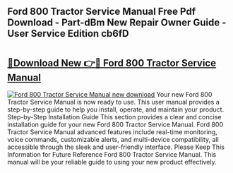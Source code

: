 ## Ford 800 Tractor Service Manual Free Pdf Download - Part-dBm New Repair Owner Guide - User Service Edition cb6fD

# <h2><a href="http://bc3189.oget.top/?id=Ford+800+Tractor+Service+Manual">🔗Download New 👉🔴 Ford 800 Tractor Service Manual</a></h2>

[![Ford 800 Tractor Service Manual new download](https://i.imgur.com/5g1atiW.png)](http://bc3189.oget.top/?id=Ford+800+Tractor+Service+Manual)
Your new Ford 800 Tractor Service Manual is now ready to use. This user manual provides a step-by-step guide to help you install, operate, and maintain your product. Step-by-Step Installation Guide This section provides a clear and concise installation guide for your new Ford 800 Tractor Service Manual. Ford 800 Tractor Service Manual advanced features include real-time monitoring, voice commands, customizable alerts, and multi-device compatibility, all accessible through the sleek and user-friendly interface. Please Keep This Information for Future Reference Ford 800 Tractor Service Manual. This manual will be your reliable guide to using your new product effectively.
